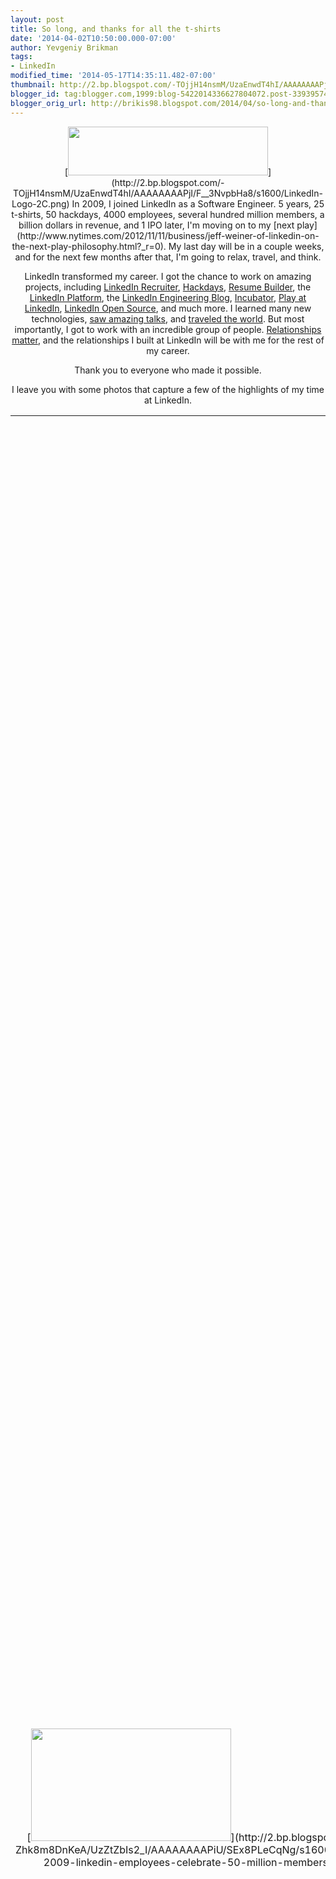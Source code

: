 ```yaml
---
layout: post
title: So long, and thanks for all the t-shirts
date: '2014-04-02T10:50:00.000-07:00'
author: Yevgeniy Brikman
tags:
- LinkedIn
modified_time: '2014-05-17T14:35:11.482-07:00'
thumbnail: http://2.bp.blogspot.com/-TOjjH14nsmM/UzaEnwdT4hI/AAAAAAAAPjI/F__3NvpbHa8/s72-c/LinkedIn-Logo-2C.png
blogger_id: tag:blogger.com,1999:blog-5422014336627804072.post-3393957431414454672
blogger_orig_url: http://brikis98.blogspot.com/2014/04/so-long-and-thanks-for-all-t-shirts.html
---
```


<div class="separator" style="clear: both; text-align: center;">[<img 
border="0" 
src="http://2.bp.blogspot.com/-TOjjH14nsmM/UzaEnwdT4hI/AAAAAAAAPjI/F__3NvpbHa8/s1600/LinkedIn-Logo-2C.png" 
height="78" width="320" 
/>](http://2.bp.blogspot.com/-TOjjH14nsmM/UzaEnwdT4hI/AAAAAAAAPjI/F__3NvpbHa8/s1600/LinkedIn-Logo-2C.png) 
In 2009, I joined LinkedIn as a Software Engineer. 5 years, 25 t-shirts, 50 
hackdays, 4000 employees, several hundred million members, a billion dollars 
in revenue, and 1 IPO later, I'm moving on to my [next 
play](http://www.nytimes.com/2012/11/11/business/jeff-weiner-of-linkedin-on-the-next-play-philosophy.html?_r=0). 
My last day will be in a couple weeks, and for the next few months after that, 
I'm going to relax, travel, and think. 

LinkedIn transformed my career. I got the chance to work on amazing projects, 
including [LinkedIn 
Recruiter](http://business.linkedin.com/talent-solutions/products/recruiter.html), 
[Hackdays](http://www.youtube.com/watch?v=PUwEEOhcK3s), [Resume 
Builder](http://resume.linkedinlabs.com/), the [LinkedIn 
Platform](http://developer.linkedin.com/), the [LinkedIn Engineering 
Blog](http://developer.linkedin.com/), 
[Incubator](http://blog.linkedin.com/2012/12/07/linkedin-incubator/), [Play at 
LinkedIn](http://engineering.linkedin.com/play/play-framework-linkedin), 
[LinkedIn Open Source](http://linkedin.github.io/), and much more. I learned 
many new technologies, [saw amazing 
talks](http://blog.linkedin.com/topic/linkedin-indays/linkedin-speaker-series/), 
and [traveled the world](http://ybrikman.com/photos.php). But most 
importantly, I got to work with an incredible group of people. [Relationships 
matter](http://blog.linkedin.com/2013/05/05/linkedin-turns-10/), and the 
relationships I built at LinkedIn will be with me for the rest of my career. 

Thank you to everyone who made it possible. 

I leave you with some photos that capture a few of the highlights of my time 
at LinkedIn. 

<table align="center" cellpadding="0" cellspacing="0" 
class="tr-caption-container" style="margin-left: auto; margin-right: auto; 
text-align: center;"><td style="text-align: center;">[<img border="0" 
src="http://2.bp.blogspot.com/-Zhk8m8DnKeA/UzZtZbIs2_I/AAAAAAAAPiU/SEx8PLeCqNg/s1600/october-2009-linkedin-employees-celebrate-50-million-members.jpg" 
height="180" width="320" 
/>](http://2.bp.blogspot.com/-Zhk8m8DnKeA/UzZtZbIs2_I/AAAAAAAAPiU/SEx8PLeCqNg/s1600/october-2009-linkedin-employees-celebrate-50-million-members.jpg)<td 
class="tr-caption" style="text-align: center;">We hit 50 million members 
shortly after I joined (October, 2009)<table align="center" cellpadding="0" 
cellspacing="0" class="tr-caption-container" style="margin-left: auto; 
margin-right: auto; text-align: center;"><td>[<img border="0" 
src="http://4.bp.blogspot.com/-UmvhnnyS3VY/UzKFMmPHndI/AAAAAAAAPc4/38OauKkF9ds/s1600/2009_12_12_LIHoliday_619.jpg" 
height="320" width="228" 
/>](http://4.bp.blogspot.com/-UmvhnnyS3VY/UzKFMmPHndI/AAAAAAAAPc4/38OauKkF9ds/s1600/2009_12_12_LIHoliday_619.jpg)<td 
class="tr-caption" style="font-size: 12.666666984558105px;">Holiday Party in 
San Francisco (December, 2009)<div class="separator" style="clear: both; 
text-align: center;"><object class="BLOGGER-youtube-video" 
classid="clsid:D27CDB6E-AE6D-11cf-96B8-444553540000" 
codebase="http://download.macromedia.com/pub/shockwave/cabs/flash/swflash.cab#version=6,0,40,0" 
data-thumbnail-src="https://ytimg.googleusercontent.com/vi/PUwEEOhcK3s/0.jpg" 
height="266" width="320"><param name="movie" 
value="https://youtube.googleapis.com/v/PUwEEOhcK3s&source=uds" /><param 
name="bgcolor" value="#FFFFFF" /><param name="allowFullScreen" value="true" 
/><embed width="320" height="266"  
src="https://youtube.googleapis.com/v/PUwEEOhcK3s&source=uds" 
type="application/x-shockwave-flash" 
allowfullscreen="true"></embed></object><div class="tr-caption" 
style="text-align: center;">The monthly 
[hackdays](http://www.youtube.com/watch?v=PUwEEOhcK3s) were an amazing way to 
learn and grow 

<table align="center" cellpadding="0" cellspacing="0" 
class="tr-caption-container" style="margin-left: auto; margin-right: auto; 
text-align: center;"><td style="text-align: center;">[<img border="0" 
src="http://2.bp.blogspot.com/-BsLlcPkWyAU/UzaFmspTg3I/AAAAAAAAPjQ/OwDSVLrUh1c/s1600/Old-Recruiter-Homepage+(1).png" 
height="266" width="320" 
/>](http://2.bp.blogspot.com/-BsLlcPkWyAU/UzaFmspTg3I/AAAAAAAAPjQ/OwDSVLrUh1c/s1600/Old-Recruiter-Homepage+(1).png)<td 
class="tr-caption" style="text-align: center;">Launched a redesigned [LinkedIn 
Recruiter](http://business.linkedin.com/talent-solutions/products/recruiter.html) 
(February, 2010)<table align="center" cellpadding="0" cellspacing="0" 
class="tr-caption-container" style="margin-left: auto; margin-right: auto; 
text-align: center;"><td style="text-align: center;">[<img border="0" 
src="http://4.bp.blogspot.com/-zG-VQmq9ynM/UzaC6DDRfwI/AAAAAAAAPi8/l-DHFK0zYs4/s1600/kti0.jpg" 
height="320" width="240" 
/>](http://4.bp.blogspot.com/-zG-VQmq9ynM/UzaC6DDRfwI/AAAAAAAAPi8/l-DHFK0zYs4/s1600/kti0.jpg)<td 
class="tr-caption" style="text-align: center;">My desk (December, 2010)<table 
align="center" cellpadding="0" cellspacing="0" class="tr-caption-container" 
style="margin-left: auto; margin-right: auto; text-align: center;"><td 
style="text-align: center;">[<img border="0" 
src="http://2.bp.blogspot.com/-3J2n_rfBoIA/UzKGSCOSI7I/AAAAAAAAPdA/g53dSWZhCmA/s1600/IMG_1660.jpg" 
height="214" width="320" 
/>](http://2.bp.blogspot.com/-3J2n_rfBoIA/UzKGSCOSI7I/AAAAAAAAPdA/g53dSWZhCmA/s1600/IMG_1660.jpg)<td 
class="tr-caption" style="text-align: center;">Winners of LinkedIn's first 
[Innovator 
Challenge](http://blog.linkedin.com/2012/03/07/innovator-challenge/) in 
February, 2011<div style="text-align: center;"><object 
class="BLOGGER-youtube-video" 
classid="clsid:D27CDB6E-AE6D-11cf-96B8-444553540000" 
codebase="http://download.macromedia.com/pub/shockwave/cabs/flash/swflash.cab#version=6,0,40,0" 
data-thumbnail-src="https://i1.ytimg.com/vi/i4S6nmT0UVY/0.jpg" height="266" 
width="320"><param name="movie" 
value="https://www.youtube.com/v/i4S6nmT0UVY?version=3&f=user_uploads&c=google-webdrive-0&app=youtube_gdata" 
/><param name="bgcolor" value="#FFFFFF" /><param name="allowFullScreen" 
value="true" /><embed width="320" height="266"  
src="https://www.youtube.com/v/i4S6nmT0UVY?version=3&f=user_uploads&c=google-webdrive-0&app=youtube_gdata" 
type="application/x-shockwave-flash" 
allowfullscreen="true"></embed></object><div class="tr-caption" 
style="text-align: center;">The IT team put on incredible parties, such as 
this [Tron 
party](http://brikis98.blogspot.com/2011/04/this-is-where-i-work-remix.html) 
in April, 2011 
<div class="separator" style="clear: both; text-align: center;"><object 
class="BLOGGER-youtube-video" 
classid="clsid:D27CDB6E-AE6D-11cf-96B8-444553540000" 
codebase="http://download.macromedia.com/pub/shockwave/cabs/flash/swflash.cab#version=6,0,40,0" 
data-thumbnail-src="https://ytimg.googleusercontent.com/vi/BUKFJUttBOo/0.jpg" 
height="266" width="320"><param name="movie" 
value="https://youtube.googleapis.com/v/BUKFJUttBOo&source=uds" /><param 
name="bgcolor" value="#FFFFFF" /><param name="allowFullScreen" value="true" 
/><embed width="320" height="266"  
src="https://youtube.googleapis.com/v/BUKFJUttBOo&source=uds" 
type="application/x-shockwave-flash" 
allowfullscreen="true"></embed></object><div class="tr-caption" 
style="text-align: center;">The first Intern Hackday (July, 2011) 
<table align="center" cellpadding="0" cellspacing="0" 
class="tr-caption-container" style="margin-left: auto; margin-right: auto; 
text-align: center;"><td style="text-align: center;">[<img border="0" 
src="http://4.bp.blogspot.com/-IV-0dZRA5DM/UzZ-j_1hetI/AAAAAAAAPik/i7FKgXnztfs/s1600/march-2011-100-million-members.jpg" 
height="212" width="320" 
/>](http://4.bp.blogspot.com/-IV-0dZRA5DM/UzZ-j_1hetI/AAAAAAAAPik/i7FKgXnztfs/s1600/march-2011-100-million-members.jpg)<td 
class="tr-caption" style="text-align: center;">[100 million 
members](http://blog.linkedin.com/2011/03/22/linkedin-100-million/) (March, 
2011)<table align="center" cellpadding="0" cellspacing="0" 
class="tr-caption-container" style="margin-left: auto; margin-right: auto; 
text-align: center;"><td style="text-align: center;">[<img border="0" 
src="http://1.bp.blogspot.com/-OgA07f0qZ4Y/UzKKlZE5rLI/AAAAAAAAPeY/f4lSjhdSvfs/s1600/6a00d8341c630a53ef014e88887926970d.jpg" 
height="196" width="320" 
/>](http://1.bp.blogspot.com/-OgA07f0qZ4Y/UzKKlZE5rLI/AAAAAAAAPeY/f4lSjhdSvfs/s1600/6a00d8341c630a53ef014e88887926970d.jpg)<td 
class="tr-caption" style="text-align: center;">[The 
IPO](http://online.wsj.com/news/articles/SB10001424052748704816604576333132239509622) 
(May, 2011)<table align="center" cellpadding="0" cellspacing="0" 
class="tr-caption-container" style="margin-left: auto; margin-right: auto; 
text-align: center;"><td>[<img border="0" 
src="http://4.bp.blogspot.com/-CuTTl083k8I/UzKWuSPWwqI/AAAAAAAAPhY/eL_VdXOLq4w/s1600/eng-microsite-sshot.jpg" 
height="216" width="320" 
/>](http://4.bp.blogspot.com/-CuTTl083k8I/UzKWuSPWwqI/AAAAAAAAPhY/eL_VdXOLq4w/s1600/eng-microsite-sshot.jpg)<td 
class="tr-caption" style="font-size: 12.666666984558105px;">Launched the 
[LinkedIn Engineering Blog](http://engineering.linkedin.com/) (June, 
2011)<table align="center" cellpadding="0" cellspacing="0" 
class="tr-caption-container" style="margin-left: auto; margin-right: auto; 
text-align: center;"><td style="text-align: center;">[<img border="0" 
src="http://2.bp.blogspot.com/-JmXKeK2NRIU/UzaBe5cPb5I/AAAAAAAAPi0/KxhcS_-PD6w/s1600/apply_marketing_companies.jpg" 
height="116" width="320" 
/>](http://2.bp.blogspot.com/-JmXKeK2NRIU/UzaBe5cPb5I/AAAAAAAAPi0/KxhcS_-PD6w/s1600/apply_marketing_companies.jpg)<td 
class="tr-caption" style="text-align: center;">Launched [Apply with 
LinkedIn](http://blog.linkedin.com/2011/07/24/apply-with-linkedin/) (July, 
2011)<table align="center" cellpadding="0" cellspacing="0" 
class="tr-caption-container" style="margin-left: auto; margin-right: auto; 
text-align: center;"><td>[<img border="0" 
src="http://4.bp.blogspot.com/-QKibnLfdUVE/UzKSxeLkdMI/AAAAAAAAPgU/Dvz_0pzs71E/s1600/linkedin_obama.jpg" 
height="122" width="320" 
/>](http://4.bp.blogspot.com/-QKibnLfdUVE/UzKSxeLkdMI/AAAAAAAAPgU/Dvz_0pzs71E/s1600/linkedin_obama.jpg)<td 
class="tr-caption" style="font-size: 12.666666984558105px;">[Town Hall with 
President Obama](http://blog.linkedin.com/2011/09/20/obama-town-hall/) 
(September, 2011)<table align="center" cellpadding="0" cellspacing="0" 
class="tr-caption-container" style="margin-left: auto; margin-right: auto; 
text-align: center;"><td style="text-align: center;">[<img border="0" 
src="http://3.bp.blogspot.com/-hXBbnhOM1t8/UzKH7Qh8UJI/AAAAAAAAPdQ/yiTQ6ozLUhs/s1600/IMG_0111.JPG" 
height="240" width="320" 
/>](http://3.bp.blogspot.com/-hXBbnhOM1t8/UzKH7Qh8UJI/AAAAAAAAPdQ/yiTQ6ozLUhs/s1600/IMG_0111.JPG)<td 
class="tr-caption" style="text-align: center;">[Talent Connect Conference in 
Vegas](https://plus.google.com/photos/+YevgeniyBrikman/albums/5667304078609804273?banner=pwa) 
(October, 2011)<table align="center" cellpadding="0" cellspacing="0" 
class="tr-caption-container" style="margin-left: auto; margin-right: auto; 
text-align: center;"><td style="text-align: center;">[<img border="0" 
src="http://3.bp.blogspot.com/-xSQvOOUyLMk/UzKIMNXjaGI/AAAAAAAAPdY/U8ETtDl4z_c/s1600/IMG_0214.JPG" 
height="240" width="320" 
/>](http://3.bp.blogspot.com/-xSQvOOUyLMk/UzKIMNXjaGI/AAAAAAAAPdY/U8ETtDl4z_c/s1600/IMG_0214.JPG)<td 
class="tr-caption" style="text-align: center;">Halloween at the office 
(October, 2011)<table align="center" cellpadding="0" cellspacing="0" 
class="tr-caption-container" style="margin-left: auto; margin-right: auto; 
text-align: center;"><td>[<img border="0" 
src="http://2.bp.blogspot.com/-YuSdX7T3I1A/UzKSjeVFp8I/AAAAAAAAPgM/__4lKq1d3r0/s1600/AfdrjKwCAAE_Wp5.jpg" 
height="238" width="320" 
/>](http://2.bp.blogspot.com/-YuSdX7T3I1A/UzKSjeVFp8I/AAAAAAAAPgM/__4lKq1d3r0/s1600/AfdrjKwCAAE_Wp5.jpg)<td 
class="tr-caption" style="font-size: 12.666666984558105px;">[Veteran's 
Hackday](http://veterans2011.linkedin.com/) (November, 2011)<table 
align="center" cellpadding="0" cellspacing="0" class="tr-caption-container" 
style="margin-left: auto; margin-right: auto; text-align: center;"><td 
style="text-align: center;">[<img border="0" 
src="http://1.bp.blogspot.com/-xR3MjltIzkE/Uzu73weyrAI/AAAAAAAAPkQ/r6rnS3QG8rw/s3200/2xdaily.jpg" 
height="195" width="320" 
/>](http://1.bp.blogspot.com/-xR3MjltIzkE/Uzu73weyrAI/AAAAAAAAPkQ/r6rnS3QG8rw/s3200/2xdaily.jpg)<td 
class="tr-caption" style="text-align: center;">Project Inversion (November, 
2011)<table align="center" cellpadding="0" cellspacing="0" 
class="tr-caption-container" style="margin-left: auto; margin-right: auto; 
text-align: center;"><td style="text-align: center;">[<img border="0" 
src="http://4.bp.blogspot.com/-GJLLNDsHK_Y/UzKIowATqxI/AAAAAAAAPdo/YJ03E1Zt3hc/s1600/IMG_0445.JPG" 
height="240" width="320" 
/>](http://4.bp.blogspot.com/-GJLLNDsHK_Y/UzKIowATqxI/AAAAAAAAPdo/YJ03E1Zt3hc/s1600/IMG_0445.JPG)<td 
class="tr-caption" style="text-align: center;">Holiday party at Giants' 
Stadium (December, 2011)<table align="center" cellpadding="0" cellspacing="0" 
class="tr-caption-container" style="margin-left: auto; margin-right: auto; 
text-align: center;"><td style="text-align: center;">[<img border="0" 
src="http://3.bp.blogspot.com/-4JYgGNY47RA/UzKI541q5uI/AAAAAAAAPdw/QxgKlRXJ_Bo/s1600/IMG_0471.JPG" 
height="240" width="320" 
/>](http://3.bp.blogspot.com/-4JYgGNY47RA/UzKI541q5uI/AAAAAAAAPdw/QxgKlRXJ_Bo/s1600/IMG_0471.JPG)<td 
class="tr-caption" style="text-align: center;">My desk (December, 2011)<table 
align="center" cellpadding="0" cellspacing="0" class="tr-caption-container" 
style="margin-left: auto; margin-right: auto; text-align: center;"><td 
style="text-align: center;">[<img border="0" 
src="http://2.bp.blogspot.com/-j0_yLaFAAPI/UzKJLhqcBmI/AAAAAAAAPd4/4xMbeSeVpeQ/s1600/IMG_0605.JPG" 
height="240" width="320" 
/>](http://2.bp.blogspot.com/-j0_yLaFAAPI/UzKJLhqcBmI/AAAAAAAAPd4/4xMbeSeVpeQ/s1600/IMG_0605.JPG)<td 
class="tr-caption" style="text-align: center;">Celebrating 150 million members 
(February, 2012)<table align="center" cellpadding="0" cellspacing="0" 
class="tr-caption-container" style="margin-left: auto; margin-right: auto; 
text-align: center;"><td style="text-align: center;">[<img border="0" 
src="http://1.bp.blogspot.com/-vKqFEQZa7Lo/UzvEoYLhaxI/AAAAAAAAPlU/HirLL_Zv6J8/s1600/IMG_0579.JPG" 
height="320" width="240" 
/>](http://1.bp.blogspot.com/-vKqFEQZa7Lo/UzvEoYLhaxI/AAAAAAAAPlU/HirLL_Zv6J8/s1600/IMG_0579.JPG)<td 
class="tr-caption" style="text-align: center;">Linux at LinkedIn t-shirt 
(February, 2012)<table align="center" cellpadding="0" cellspacing="0" 
class="tr-caption-container" style="margin-left: auto; margin-right: auto; 
text-align: center;"><td style="text-align: center;">[<img border="0" 
src="http://4.bp.blogspot.com/-IyWAt5s8SnM/UzKJX_kKDAI/AAAAAAAAPeA/xq3Y4VjiJJg/s1600/IMG_0688.JPG" 
height="320" width="314" 
/>](http://4.bp.blogspot.com/-IyWAt5s8SnM/UzKJX_kKDAI/AAAAAAAAPeA/xq3Y4VjiJJg/s1600/IMG_0688.JPG)<td 
class="tr-caption" style="text-align: center;">The LinkedIn gym, complete with 
bumper plates (March, 2012)<table align="center" cellpadding="0" 
cellspacing="0" class="tr-caption-container" style="margin-left: auto; 
margin-right: auto; text-align: center;"><td style="text-align: center;">[<img 
border="0" 
src="http://4.bp.blogspot.com/-A4sirkNbFzc/UzKJjIAQjPI/AAAAAAAAPeI/mfhbrpRA8CA/s1600/IMG_0693.JPG" 
height="320" width="252" 
/>](http://4.bp.blogspot.com/-A4sirkNbFzc/UzKJjIAQjPI/AAAAAAAAPeI/mfhbrpRA8CA/s1600/IMG_0693.JPG)<td 
class="tr-caption" style="text-align: center;">A nice gift from Reid (March, 
2012)<div style="text-align: center;"><object class="BLOGGER-youtube-video" 
classid="clsid:D27CDB6E-AE6D-11cf-96B8-444553540000" 
codebase="http://download.macromedia.com/pub/shockwave/cabs/flash/swflash.cab#version=6,0,40,0" 
data-thumbnail-src="https://ytimg.googleusercontent.com/vi/qgF8trezo8I/0.jpg" 
height="266" width="320"><param name="movie" 
value="https://youtube.googleapis.com/v/qgF8trezo8I&source=uds" /><param 
name="bgcolor" value="#FFFFFF" /><param name="allowFullScreen" value="true" 
/><embed width="320" height="266"  
src="https://youtube.googleapis.com/v/qgF8trezo8I&source=uds" 
type="application/x-shockwave-flash" 
allowfullscreen="true"></embed></object><div class="tr-caption" 
style="text-align: center;">The first [DevelopHer 
Hackday](http://hackday.linkedin.com/developher/2012.html) (June, 2012) 
<table align="center" cellpadding="0" cellspacing="0" 
class="tr-caption-container" style="margin-left: auto; margin-right: auto; 
text-align: center;"><td style="text-align: center;">[<img border="0" 
src="http://2.bp.blogspot.com/-KoX0TwvZgf0/UzKKBhQX9rI/AAAAAAAAPeQ/X4DRBZmN6wc/s1600/IMG_1002.JPG" 
height="320" width="240" 
/>](http://2.bp.blogspot.com/-KoX0TwvZgf0/UzKKBhQX9rI/AAAAAAAAPeQ/X4DRBZmN6wc/s1600/IMG_1002.JPG)<td 
class="tr-caption" style="text-align: center;">A visit to LinkedIn's NYC 
office in the Empire State Building (July, 2012)<table align="center" 
cellpadding="0" cellspacing="0" class="tr-caption-container" 
style="margin-left: auto; margin-right: auto; text-align: center;"><td 
style="text-align: center;">[<img border="0" 
src="http://1.bp.blogspot.com/-xfeTMV7X1D0/UzKLXsp8B2I/AAAAAAAAPeo/tNCHHGZOCG0/s1600/IMG_1240.JPG" 
height="320" width="240" 
/>](http://1.bp.blogspot.com/-xfeTMV7X1D0/UzKLXsp8B2I/AAAAAAAAPeo/tNCHHGZOCG0/s1600/IMG_1240.JPG)<td 
class="tr-caption" style="text-align: center;">The [Berlin 
Hackday](http://hackday.linkedin.com/berlin/2012.html) (October, 2012)<div 
style="text-align: center;"><object class="BLOGGER-youtube-video" 
classid="clsid:D27CDB6E-AE6D-11cf-96B8-444553540000" 
codebase="http://download.macromedia.com/pub/shockwave/cabs/flash/swflash.cab#version=6,0,40,0" 
data-thumbnail-src="https://ytimg.googleusercontent.com/vi/G6QBxlEGISU/0.jpg" 
height="266" width="320"><param name="movie" 
value="https://youtube.googleapis.com/v/G6QBxlEGISU&source=uds" /><param 
name="bgcolor" value="#FFFFFF" /><param name="allowFullScreen" value="true" 
/><embed width="320" height="266"  
src="https://youtube.googleapis.com/v/G6QBxlEGISU&source=uds" 
type="application/x-shockwave-flash" 
allowfullscreen="true"></embed></object><div class="tr-caption" 
style="text-align: center;">Launched [LinkedIn 
Incubator](http://blog.linkedin.com/2012/12/07/linkedin-incubator/) (December, 
2012) 
<table align="center" cellpadding="0" cellspacing="0" 
class="tr-caption-container" style="margin-left: auto; margin-right: auto; 
text-align: center;"><td>[<img border="0" 
src="http://3.bp.blogspot.com/-6pOEjYQ3Lc0/UzKRtCEAe0I/AAAAAAAAPf8/EPeIHbiwfYg/s1600/c65b8c64-7197-11e2-9814-12313d04b46b-original.jpg" 
height="214" width="320" 
/>](http://3.bp.blogspot.com/-6pOEjYQ3Lc0/UzKRtCEAe0I/AAAAAAAAPf8/EPeIHbiwfYg/s1600/c65b8c64-7197-11e2-9814-12313d04b46b-original.jpg)<td 
class="tr-caption" style="font-size: 12.666666984558105px;">[200 million 
members](http://blog.linkedin.com/2013/01/09/linkedin-200-million/) (January, 
2013)<table align="center" cellpadding="0" cellspacing="0" 
class="tr-caption-container" style="margin-left: auto; margin-right: auto; 
text-align: center;"><td>[<img border="0" 
src="http://2.bp.blogspot.com/-hfk3Ec1G8dk/UzKRk1ZVXdI/AAAAAAAAPf0/HuieWqijJAI/s1600/BBzhwnLCYAA2Ms4.jpg" 
height="180" width="320" 
/>](http://2.bp.blogspot.com/-hfk3Ec1G8dk/UzKRk1ZVXdI/AAAAAAAAPf0/HuieWqijJAI/s1600/BBzhwnLCYAA2Ms4.jpg)<td 
class="tr-caption" style="font-size: 12.666666984558105px;">Behind the scenes 
(January, 2013)<table align="center" cellpadding="0" cellspacing="0" 
class="tr-caption-container" style="margin-left: auto; margin-right: auto; 
text-align: center;"><td style="text-align: center;">[<img border="0" 
src="http://2.bp.blogspot.com/-Dxbe5yf1abg/URTcYZhrTlI/AAAAAAAALy0/YwNwEdPn-Nw/s1600/IMG_2222.JPG" 
height="240" width="320" 
/>](http://2.bp.blogspot.com/-Dxbe5yf1abg/URTcYZhrTlI/AAAAAAAALy0/YwNwEdPn-Nw/s1600/IMG_2222.JPG)<td 
class="tr-caption" style="text-align: center;">[Toronto 
Hackday](http://hackday.linkedin.com/toronto/2013.html) (February, 2013)<table 
align="center" cellpadding="0" cellspacing="0" class="tr-caption-container" 
style="margin-left: auto; margin-right: auto; text-align: center;"><td>[<img 
border="0" 
src="http://3.bp.blogspot.com/-tSyXZ4w5Vus/UzKQaD7Tr8I/AAAAAAAAPfo/3-0759tQTjs/s1600/fc4868f4-7612-11e2-ba05-22000a939224-original1.jpg" 
height="320" width="320" 
/>](http://3.bp.blogspot.com/-tSyXZ4w5Vus/UzKQaD7Tr8I/AAAAAAAAPfo/3-0759tQTjs/s1600/fc4868f4-7612-11e2-ba05-22000a939224-original1.jpg)<td 
class="tr-caption" style="font-size: 12.666666984558105px;">Jeff gives out 
iPads to all employees (February, 2013)<div style="text-align: 
center;"><object class="BLOGGER-youtube-video" 
classid="clsid:D27CDB6E-AE6D-11cf-96B8-444553540000" 
codebase="http://download.macromedia.com/pub/shockwave/cabs/flash/swflash.cab#version=6,0,40,0" 
data-thumbnail-src="https://ytimg.googleusercontent.com/vi/8z3h4Uv9YbE/0.jpg" 
height="266" width="320"><param name="movie" 
value="https://youtube.googleapis.com/v/8z3h4Uv9YbE&source=uds" /><param 
name="bgcolor" value="#FFFFFF" /><param name="allowFullScreen" value="true" 
/><embed width="320" height="266"  
src="https://youtube.googleapis.com/v/8z3h4Uv9YbE&source=uds" 
type="application/x-shockwave-flash" 
allowfullscreen="true"></embed></object><div class="tr-caption" 
style="text-align: center;">Announcing the [Play Framework at 
LinkedIn](http://engineering.linkedin.com/play/play-framework-linkedin) 
(February, 2013) 
<table align="center" cellpadding="0" cellspacing="0" 
class="tr-caption-container" style="margin-left: auto; margin-right: auto; 
text-align: center;"><td style="text-align: center;">[<img border="0" 
src="http://1.bp.blogspot.com/-youvZ30Uhl8/USSZM1-ALwI/AAAAAAAAL4o/iFEtfpQDHLk/s1600/528020_475666529162730_1828734239_n.jpg" 
height="212" width="320" 
/>](http://1.bp.blogspot.com/-youvZ30Uhl8/USSZM1-ALwI/AAAAAAAAL4o/iFEtfpQDHLk/s1600/528020_475666529162730_1828734239_n.jpg)<td 
class="tr-caption" style="text-align: center;">[Hackday and 
Incubator](http://www.slideshare.net/brikis98/hackdays-and-incubator) 
presentation in [Latvia](http://www.youtube.com/watch?v=cqGopVzVAWE) 
(February, 2013)<div class="separator" style="clear: both; text-align: 
center;"><table align="center" cellpadding="0" cellspacing="0" 
class="tr-caption-container" style="margin-left: auto; margin-right: auto; 
text-align: center;"><td style="text-align: center;">[<img border="0" 
src="http://3.bp.blogspot.com/-mFXGsrUPOzg/Uzu6pzzAGwI/AAAAAAAAPkE/iXd_7IMqIRw/s3200/animated-small-slow.gif" 
height="320" width="213" 
/>](http://3.bp.blogspot.com/-mFXGsrUPOzg/Uzu6pzzAGwI/AAAAAAAAPkE/iXd_7IMqIRw/s3200/animated-small-slow.gif)<td 
class="tr-caption" style="text-align: center;">Matthew models a few of the 
t-shirts we've collected over the years (April, 2013)<table align="center" 
cellpadding="0" cellspacing="0" class="tr-caption-container" 
style="margin-left: auto; margin-right: auto; text-align: center;"><td 
style="text-align: center;">[<img border="0" 
src="http://1.bp.blogspot.com/-ZnjHIqCxxjU/Uzu8xm9dOdI/AAAAAAAAPkY/0tFE_7ljlXo/s3200/IMG_0055.jpg" 
height="213" width="320" 
/>](http://1.bp.blogspot.com/-ZnjHIqCxxjU/Uzu8xm9dOdI/AAAAAAAAPkY/0tFE_7ljlXo/s3200/IMG_0055.jpg)<td 
class="tr-caption" style="text-align: center;">Innovating (April, 2013)<table 
align="center" cellpadding="0" cellspacing="0" class="tr-caption-container" 
style="margin-left: auto; margin-right: auto; text-align: center;"><td>[<img 
border="0" 
src="http://1.bp.blogspot.com/-fujgmQadyWA/UzKP4izAhlI/AAAAAAAAPfg/W-tlE7WlxiA/s1600/BMvwkDECYAAlMN2.jpg" 
height="240" width="320" 
/>](http://1.bp.blogspot.com/-fujgmQadyWA/UzKP4izAhlI/AAAAAAAAPfg/W-tlE7WlxiA/s1600/BMvwkDECYAAlMN2.jpg)<td 
class="tr-caption" style="font-size: 12.666666984558105px;">Our new 
horizontally scalable infrastructure (June, 2013) <table align="center" 
cellpadding="0" cellspacing="0" class="tr-caption-container" 
style="margin-left: auto; margin-right: auto; text-align: center;"><td 
style="text-align: center;">[<img border="0" 
src="http://4.bp.blogspot.com/-r6cDgmeO8_Q/UYtiHyU1jJI/AAAAAAAAMes/KSo795Mw-vE/s1600/IMG_3305.JPG" 
height="240" width="320" 
/>](http://4.bp.blogspot.com/-r6cDgmeO8_Q/UYtiHyU1jJI/AAAAAAAAMes/KSo795Mw-vE/s1600/IMG_3305.JPG)<td 
class="tr-caption" style="text-align: center;">[Amsterdam 
Hackday](http://hackbattle.thenextweb.com/index.php/TNW_Kings_of_Code_Hack_Battle_-_Amsterdam_2013) 
(April, 2013) <div class="separator" style="clear: both; text-align: 
center;"><table align="center" cellpadding="0" cellspacing="0" 
class="tr-caption-container" style="margin-left: auto; margin-right: auto; 
text-align: center;"><td>[<img border="0" 
src="http://2.bp.blogspot.com/-tQBE9QS4DeU/Uzu9-UiGrNI/AAAAAAAAPk0/8nY2aFgfP90/s3200/hackers.jpg" 
height="320" width="254" 
/>](http://2.bp.blogspot.com/-tQBE9QS4DeU/Uzu9-UiGrNI/AAAAAAAAPk0/8nY2aFgfP90/s3200/hackers.jpg)<td 
class="tr-caption" style="font-size: 12.666666984558105px;">Hackers (April, 
2013)<table align="center" cellpadding="0" cellspacing="0" 
class="tr-caption-container" style="margin-left: auto; margin-right: auto; 
text-align: center;"><td>[<img border="0" 
src="http://4.bp.blogspot.com/-_e3V9X3M5eU/UzKV7JF1FaI/AAAAAAAAPhA/ImGKAO7nre0/s1600/IMG_0268.JPG" 
height="240" width="320" 
/>](http://4.bp.blogspot.com/-_e3V9X3M5eU/UzKV7JF1FaI/AAAAAAAAPhA/ImGKAO7nre0/s1600/IMG_0268.JPG)<td 
class="tr-caption" style="font-size: 12.666666984558105px;">New cafe opens and 
we get amazing breakfast every day (August, 2013)<table align="center" 
cellpadding="0" cellspacing="0" class="tr-caption-container" 
style="margin-left: auto; margin-right: auto; text-align: center;"><td>[<img 
border="0" 
src="http://4.bp.blogspot.com/-ITi2iInr9JY/UzKPINmmSVI/AAAAAAAAPfQ/UjQB9ChEhGg/s1600/BSnsEF4CcAAdDWN.jpg" 
height="240" width="320" 
/>](http://4.bp.blogspot.com/-ITi2iInr9JY/UzKPINmmSVI/AAAAAAAAPfQ/UjQB9ChEhGg/s1600/BSnsEF4CcAAdDWN.jpg)<td 
class="tr-caption" style="font-size: 12.666666984558105px;">The lunch ain't 
bad either (August, 2013)<table align="center" cellpadding="0" cellspacing="0" 
class="tr-caption-container" style="margin-left: auto; margin-right: auto; 
text-align: center;"><td style="text-align: center;">[<img border="0" 
src="http://3.bp.blogspot.com/-MWycv8-tWpc/UzKNy1RnuCI/AAAAAAAAPfE/E0O8Vea0JUQ/s1600/BZpabo7CYAAuXwn.jpg" 
height="240" width="320" 
/>](http://3.bp.blogspot.com/-MWycv8-tWpc/UzKNy1RnuCI/AAAAAAAAPfE/E0O8Vea0JUQ/s1600/BZpabo7CYAAuXwn.jpg)<td 
class="tr-caption" style="text-align: center;">[Dreamer 
Hackathon](http://www.fwd.us/dreamer_hackathon) (November, 2013)<table 
align="center" cellpadding="0" cellspacing="0" class="tr-caption-container" 
style="margin-left: auto; margin-right: auto; text-align: center;"><td 
style="text-align: center;">[<img border="0" 
src="http://2.bp.blogspot.com/-8RrD6q-9K2o/Uzu_YpoTAXI/AAAAAAAAPlA/jkiOPlfJ8ho/s3200/play-shirt-black.jpeg" 
height="320" width="240" 
/>](http://2.bp.blogspot.com/-8RrD6q-9K2o/Uzu_YpoTAXI/AAAAAAAAPlA/jkiOPlfJ8ho/s3200/play-shirt-black.jpeg)<td 
class="tr-caption" style="text-align: center;">Play t-shirts (August, 
2013)<table align="center" cellpadding="0" cellspacing="0" 
class="tr-caption-container" style="margin-left: auto; margin-right: auto; 
text-align: center;"><td style="text-align: center;">[<img border="0" 
src="http://1.bp.blogspot.com/-1l151CBXfHU/UvCjcbRxOeI/AAAAAAAAPSk/cgUuQCwRisw/s1600/1532050_728927633798980_599753547_o.jpg" 
height="214" width="320" 
/>](http://1.bp.blogspot.com/-1l151CBXfHU/UvCjcbRxOeI/AAAAAAAAPSk/cgUuQCwRisw/s1600/1532050_728927633798980_599753547_o.jpg)<td 
class="tr-caption" style="text-align: center;">[Play 
keynote](http://www.ustream.tv/recorded/42801129) at [Ping 
Conference](http://www.ping-conf.com/) in Budapest (January, 2014)<div 
style="text-align: center;"><iframe allowfullscreen="" frameborder="0" 
height="180" src="//www.youtube.com/embed/diUwH8_9ZVs" 
width="320"></iframe><div class="tr-caption" style="text-align: 
center;">Engineering at LinkedIn (February, 2014) 

<table align="center" cellpadding="0" cellspacing="0" 
class="tr-caption-container" style="margin-left: auto; margin-right: auto; 
text-align: center;"><td style="text-align: center;">[<img border="0" 
src="http://3.bp.blogspot.com/-yn9jkXu6cJY/UzKWeWAVpOI/AAAAAAAAPhQ/nunwlrDbdpw/s1600/IMG_2206.JPG" 
height="320" width="240" 
/>](http://3.bp.blogspot.com/-yn9jkXu6cJY/UzKWeWAVpOI/AAAAAAAAPhQ/nunwlrDbdpw/s1600/IMG_2206.JPG)<td 
class="tr-caption" style="text-align: center;"><span style="font-size: 
small;"><span style="text-align: start;">Eat. Hack. <strike style="text-align: 
start;">Sleep</strike><span style="text-align: start;">. 